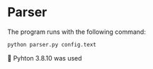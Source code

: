 # Parser
The program runs with the following command:
```bash
python parser.py config.text 
```
🚧 Pyhton 3.8.10 was used
